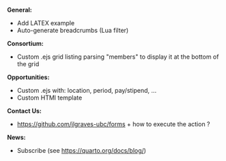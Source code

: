**General:**
  - Add LATEX example
  - Auto-generate breadcrumbs (Lua filter)

**Consortium:**
  - Custom .ejs grid listing parsing "members" to display it at the bottom of the grid

**Opportunities:**
  - Custom .ejs with: location, period, pay/stipend, ...
  - Custom HTMl template

**Contact Us:**
  - https://github.com/jlgraves-ubc/forms + how to execute the action ?
  
**News:**
  - Subscribe (see https://quarto.org/docs/blog/)